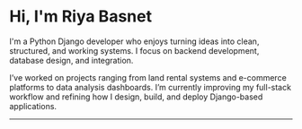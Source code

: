 

<!--
**riya9818/riya9818** is a ✨ _special_ ✨ repository because its `README.md` (this file) appears on your GitHub profile.

Here are some ideas to get you started:

- 🔭 I’m currently working on ...
- 🌱 I’m currently learning ...
- 👯 I’m looking to collaborate on ...
- 🤔 I’m looking for help with ...
- 💬 Ask me about ...
- 📫 How to reach me: ...
- 😄 Pronouns: ...
- ⚡ Fun fact: ...
-->
# Hi, I'm Riya Basnet

I'm a Python Django developer who enjoys turning ideas into clean, structured, and working systems. I focus on backend development, database design, and integration. 

I’ve worked on projects ranging from land rental systems and e-commerce platforms to data analysis dashboards. I’m currently improving my full-stack workflow and refining how I design, build, and deploy Django-based applications.

---